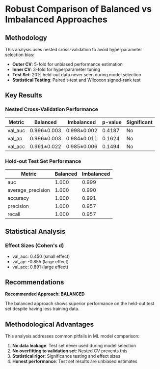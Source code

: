 # Robust Comparison of Balanced vs Imbalanced Approaches

## Methodology

This analysis uses nested cross-validation to avoid hyperparameter selection bias:

- **Outer CV**: 5-fold for unbiased performance estimation
- **Inner CV**: 3-fold for hyperparameter tuning
- **Test Set**: 20% held-out data never seen during model selection
- **Statistical Testing**: Paired t-test and Wilcoxon signed-rank test

## Key Results

### Nested Cross-Validation Performance

| Metric | Balanced | Imbalanced | p-value | Significant |
|--------|----------|------------|---------|-------------|
| val_auc | 0.996±0.003 | 0.998±0.002 | 0.4187 | No |
| val_ap | 0.996±0.003 | 0.984±0.011 | 0.1624 | No |
| val_acc | 0.961±0.022 | 0.985±0.006 | 0.1494 | No |

### Hold-out Test Set Performance

| Metric | Balanced | Imbalanced |
|--------|----------|------------|
| auc | 1.000 | 0.999 |
| average_precision | 1.000 | 0.990 |
| accuracy | 1.000 | 0.991 |
| precision | 1.000 | 0.957 |
| recall | 1.000 | 0.957 |

## Statistical Analysis

### Effect Sizes (Cohen's d)

- val_auc: 0.450 (small effect)
- val_ap: -0.855 (large effect)
- val_acc: 0.891 (large effect)

## Recommendations

**Recommended Approach: BALANCED**

The balanced approach shows superior performance on the held-out test set despite having less training data.

## Methodological Advantages

This analysis addresses common pitfalls in ML model comparison:

1. **No data leakage**: Test set never used during model selection
2. **No overfitting to validation set**: Nested CV prevents this
3. **Statistical rigor**: Significance testing and effect sizes
4. **Honest performance**: Test set results are unbiased estimates
